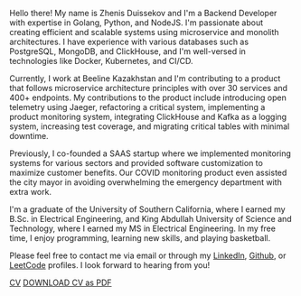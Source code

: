 Hello there! My name is Zhenis Duissekov and I'm a Backend Developer with expertise in Golang, Python, and NodeJS. I'm passionate about creating efficient and scalable systems using microservice and monolith architectures. I have experience with various databases such as PostgreSQL, MongoDB, and ClickHouse, and I'm well-versed in technologies like Docker, Kubernetes, and CI/CD.

Currently, I work at Beeline Kazakhstan and I'm contributing to a product that follows microservice architecture principles with over 30 services and 400+ endpoints. My contributions to the product include introducing open telemetry using Jaeger, refactoring a critical system, implementing a product monitoring system, integrating ClickHouse and Kafka as a logging system, increasing test coverage, and migrating critical tables with minimal downtime.

Previously, I co-founded a SAAS startup where we implemented monitoring systems for various sectors and provided software customization to maximize customer benefits. Our COVID monitoring product even assisted the city mayor in avoiding overwhelming the emergency department with extra work.

I'm a graduate of the University of Southern California, where I earned my B.Sc. in Electrical Engineering, and King Abdullah University of Science and Technology, where I earned my MS in Electrical Engineering. In my free time, I enjoy programming, learning new skills, and playing basketball.

Please feel free to contact me via email or through my [LinkedIn](https://www.linkedin.com/in/zhenis-golang-6057a57/), [Github](https://github.com/zhenisduissekov), or [LeetCode](https://leetcode.com/zduissekov/) profiles. I look forward to hearing from you!

[CV](https://github.com/zhenisduissekov/zhenisduissekov.github.io/blob/gh-pages/en/mycv.md)
[DOWNLOAD CV as PDF](https://github.com/zhenisduissekov/zhenisduissekov.github.io/raw/gh-pages/en/ZHENIS_DUISSEKOV_CV_23032703.pdf)
